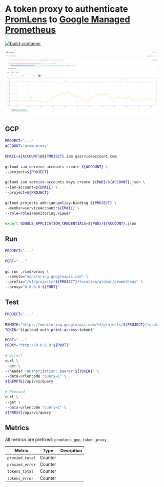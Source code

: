 # A token proxy to authenticate [PromLens](https://promlens.com/) to [Google Managed Prometheus](https://cloud.google.com/stackdriver/docs/managed-prometheus)

[![build-container](https://github.com/DazWilkin/promlens-gmp-token-proxy/actions/workflows/build.yml/badge.svg)](https://github.com/DazWilkin/promlens-gmp-token-proxy/actions/workflows/build.yml)

![Google Compute Engine: Instance CPU Utilization](/images/promlens.compute_googleapis._com.png)

## GCP

```bash
PROJECT="..."
ACCOUNT="prom-proxy"

EMAIL=${ACCOUNT}@${PROJECT}.iam.gserviceaccount.com

gcloud iam service-accounts create ${ACCOUNT} \
--project=${PROJECT}

gcloud iam service-accounts keys create ${PWD}/${ACCOUNT}.json \
--iam-account=${EMAIL} \
--project=${PROJECT}

gcloud projects add-iam-policy-binding ${PROJECT} \
--member=serviceAccount:${EMAIL} \
--role=roles/monitoring.viewer

export GOOGLE_APPLICATION_CREDENTIALS=${PWD}/${ACCOUNT}.json
```

## Run

```bash
PROJECT="..."

PORT="..."

go run ./cmd/proxy \
--remote="monitoring.googleapis.com" \
--prefix="/v1/projects/${PROJECT}/location/global/prometheus" \
--proxy="0.0.0.0:${PORT}"
```

## Test

```bash
PROJECT="..."

REMOTE="https://monitoring.googleapis.com/v1/projects/${PROJECT}/location/global/prometheus"
TOKEN="$(gcloud auth print-access-token)"

PORT="..."
PROXY="http://0.0.0.0:${PORT}"

# Direct
curl \
--get \
--header "Authorization: Bearer ${TOKEN}" \
--data-urlencode "query=1" \
${REMOTE}/api/v1/query

# Proxied
curl \
--get \
--data-urlencode "query=1" \
${PROXY}/api/v1/query
```


## Metrics

All metrics are prefixed: `promlens_gmp_token_proxy_`

|Metric|Type|Desription|
|------|----|----------|
|`proxied_total`|Counter||
|`proxied_error`|Counter||
|`tokens_total`|Counter||
|`tokens_error`|Counter||